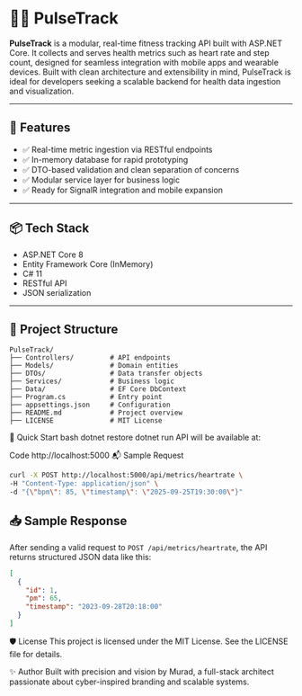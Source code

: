 # 🏃‍♂️ PulseTrack

**PulseTrack** is a modular, real-time fitness tracking API built with ASP.NET Core. It collects and serves health metrics such as heart rate and step count, designed for seamless integration with mobile apps and wearable devices. Built with clean architecture and extensibility in mind, PulseTrack is ideal for developers seeking a scalable backend for health data ingestion and visualization.

---

## 🚀 Features

- ✅ Real-time metric ingestion via RESTful endpoints
- ✅ In-memory database for rapid prototyping
- ✅ DTO-based validation and clean separation of concerns
- ✅ Modular service layer for business logic
- ✅ Ready for SignalR integration and mobile expansion

---

## 📦 Tech Stack

- ASP.NET Core 8
- Entity Framework Core (InMemory)
- C# 11
- RESTful API
- JSON serialization

---

## 📁 Project Structure

```plaintext
PulseTrack/
├── Controllers/         # API endpoints
├── Models/              # Domain entities
├── DTOs/                # Data transfer objects
├── Services/            # Business logic
├── Data/                # EF Core DbContext
├── Program.cs           # Entry point
├── appsettings.json     # Configuration
├── README.md            # Project overview
├── LICENSE              # MIT License
```
🧪 Quick Start
bash
dotnet restore
dotnet run
API will be available at:

Code
http://localhost:5000
📬 Sample Request
```bash
curl -X POST http://localhost:5000/api/metrics/heartrate \
-H "Content-Type: application/json" \
-d "{\"bpm\": 85, \"timestamp\": \"2025-09-25T19:30:00\"}"
```
## 📥 Sample Response

After sending a valid request to `POST /api/metrics/heartrate`, the API returns structured JSON data like this:

```json
[
  {
    "id": 1,
    "pm": 65,
    "timestamp": "2023-09-28T20:18:00"
  }
]
```

🛡️ License
This project is licensed under the MIT License. See the LICENSE file for details.

✨ Author
Built with precision and vision by Murad, a full-stack architect passionate about cyber-inspired branding and scalable systems.
